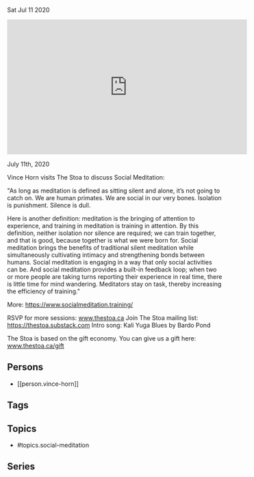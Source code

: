 



Sat Jul 11 2020

<iframe width="560" height="315" src="https://www.youtube.com/embed/qM1-6XKiS10" title="Social Meditation w/ Vince Horn" frameborder="0" allow="accelerometer; autoplay; clipboard-write; encrypted-media; gyroscope; picture-in-picture" allowfullscreen ></iframe>

July 11th, 2020

Vince Horn visits The Stoa to discuss Social Meditation:

"As long as meditation is defined as sitting silent and alone, it’s not going to catch on. We are human primates. We are social in our very bones. Isolation is punishment. Silence is dull.

Here is another definition: meditation is the bringing of attention to experience, and training in meditation is training in attention. By this definition, neither isolation nor silence are required; we can train together, and that is good, because together is what we were born for.
Social meditation brings the benefits of traditional silent meditation while simultaneously cultivating intimacy and strengthening bonds between humans. Social meditation is engaging in a way that only social activities can be. And social meditation provides a built-in feedback loop; when two or more people are taking turns reporting their experience in real time, there is little time for mind wandering. Meditators stay on task, thereby increasing the efficiency of training."

More: https://www.socialmeditation.training/

RSVP for more sessions: www.thestoa.ca
Join The Stoa mailing list: https://thestoa.substack.com
Intro song: Kali Yuga Blues by Bardo Pond

The Stoa is based on the gift economy. You can give us a gift here: www.thestoa.ca/gift

## Persons

- [[person.vince-horn]]

## Tags



## Topics

- #topics.social-meditation

## Series




